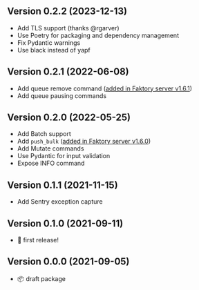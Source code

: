 ## Version 0.2.2 (2023-12-13)
- Add TLS support (thanks @rgarver)
- Use Poetry for packaging and dependency management
- Fix Pydantic warnings
- Use black instead of yapf

## Version 0.2.1 (2022-06-08)
- Add queue remove command ([added in Faktory server v1.6.1](https://github.com/contribsys/faktory/blob/main/Changes.md#161))
- Add queue pausing commands

## Version 0.2.0 (2022-05-25)
- Add Batch support
- Add `push_bulk` ([added in Faktory server v1.6.0](https://github.com/contribsys/faktory/commit/84945864873474910cd564ed1aed4f740d04bf08))
- Add Mutate commands
- Use Pydantic for input validation
- Expose INFO command

## Version 0.1.1 (2021-11-15)
- Add Sentry exception capture

## Version 0.1.0 (2021-09-11)
- 🎉 first release!

## Version 0.0.0 (2021-09-05)
- 📦 draft package
